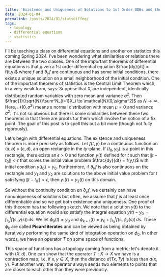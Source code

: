 ```yaml
---
title: 'Existence and Uniqueness of Solutions to 1st Order ODEs and the Central Limit Theorem'
date: 2024-01-04
permalink: /posts/2024/01/statsdiffeq/
tags:
  - topology
  - differential equations
  - statistics
---
```


I'll be teaching a class on differential equations and another on statistics this coming Spring 2024. I've been wondering what similarities or relations there are between the two classes. One of the important theorems of differential equations is that given a 1st order differential equation $\frac{dy}{dt} = f(t,y)$ where $f$ and $\partial_y f$ are continuous and has some initial conditions, there exists a unique solution on a small neighborhood of the initial condition. One of the important theorems of statistics is the Central Limit Theorem which, in a very weak form, says: Suppose that $X_i$ are independent, identically distributed random variables with zero mean and variance $\sigma^2$. Then $\frac{1}{\sqrt{N}}\sum^N_{i=1}X_i \to \mathcal{N}(0,\sigma^2)$ as $N \to \infty$. Here, $\mathcal{N}(0,\sigma^2)$ means a normal distribution with mean $\mu = 0$ and variance $\sigma^2$. It's not so obvious but there is some similarities between these two theorems in that there are proofs for them which involve the notion of a fix point. The goal of this post is to spell this out a bit more (though not fully rigorously).

Let's begin with differential equations. The existence and uniqueness theorem is more precisely as follows. Let $f(t,y)$ be a continuous function on $(a,b) \times (c,d)$, an open rectangle in the $ty$-plane. If $(t_0,y_0)$ is a point in this rectangle, there exists an $\epsilon > 0$ and function $y(t)$ defined for $t$ such that $\|t-t_0\|<\epsilon$ that solves the initial value problem $\frac{dy}{dt} = f(y,t)$ with initial condition $y(t_0) = y_0$. Furthermore, if $\partial_y f$ is also continuous on the rectangle and $y_1$ and $y_2$ are solutions to the above initial value problem for $t$ satisfying $\|t-t_0\|<\epsilon$, then $y_1(t) = y_2(t)$ on this domain.

So without the continuity condition on $\partial_y f$, we certainly can have nonuniqueness of solutions but often, we assume that $f$ is at least once differentiable and so we get both existence and uniqueness. One proof of this theorem has the following sketch. We note that a solution $y(t)$ to the differential equation would also satisfy the integral equation $y(t)-y_0 = \int^t_{t_0} f(s,y(s))\, ds$. We let $\phi_0(t) = y_0$ and $\phi_{k+1}(t) = y_0+\int^t_{t_0} f(s,\phi_k(s))\, ds$. These $\phi_k$ are called **Picard iterates** and can be viewed as being obtained by iteratively performing the same kind of integration operation on $\phi_0$. In other words, we have an operator $T$ on some space of functions.

This space of functions has a topology coming from a metric; let's denote it with $(X,d)$. One can show that the operator $T:X \to X$ we have is a contraction map; i.e. if $x,y\in X$, then the distance $d(Tx,Ty)$ is less than $d(x,y)$. Put another way, the operator always sends two elements to points that are closer to each other than they were previously.


